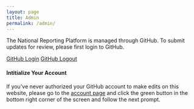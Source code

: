 ```yaml
---
layout: page
title: Admin
permalink: /admin/
---
```


The National Reporting Platform is managed through GitHub. To submit updates for review, please first login to GitHub.

<div class="button_wrapper github-login">
    <a href="https://github.com/login">GitHub Login</a> <a class="logout" href="https://github.com/logout">GitHub Logout</a>
</div>

#### Intitialize Your Account

If you've never authorized your GitHub account to make edits on this website, please go to the [account page](http://prose.io/#Norric1Admin/sdg-indicators/edit/gh-pages/account.md) and click the green button in the bottom right corner of the screen and follow the next prompt. 
